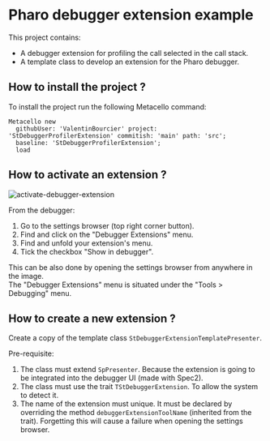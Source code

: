 # Pharo debugger extension example 

This project contains:
- A debugger extension for profiling the call selected in the call stack.
- A template class to develop an extension for the Pharo debugger.

## How to install the project ?

To install the project run the following Metacello command:

```st
Metacello new
  githubUser: 'ValentinBourcier' project: 'StDebuggerProfilerExtension' commitish: 'main' path: 'src';
  baseline: 'StDebuggerProfilerExtension';
  load
```

## How to activate an extension ?

![activate-debugger-extension](https://github.com/ValentinBourcier/StDebuggerProfilerExtension/assets/32521673/e568a147-10d4-49fa-b6e2-4ebcda87d44c)  

From the debugger:  

1. Go to the settings browser (top right corner button).  
2. Find and click on the "Debugger Extensions" menu.  
3. Find and unfold your extension's menu.  
4. Tick the checkbox "Show in debugger".  

This can be also done by opening the settings browser from anywhere in the image.  
The "Debugger Extensions" menu is situated under the "Tools > Debugging" menu.

## How to create a new extension ?

Create a copy of the template class `StDebuggerExtensionTemplatePresenter`.

Pre-requisite:
1. The class must extend `SpPresenter`. Because the extension is going to be integrated into the debugger UI (made with Spec2).
2. The class must use the trait `TStDebuggerExtension`. To allow the system to detect it.
3. The name of the extension must unique. It must be declared by overriding the method `debuggerExtensionToolName` (inherited from the trait). Forgetting this will cause a failure when opening the settings browser.




